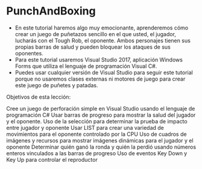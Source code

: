 # PunchAndBoxing

- En este tutorial haremos algo muy emocionante, aprenderemos cómo crear un juego de puñetazos sencillo en el que usted, el jugador, lucharás con el Tough Rob, el oponente. Ambos personajes tienen sus propias barras de salud y pueden bloquear los ataques de sus oponentes.
- Para este tutorial usaremos Visual Studio 2017, aplicación Windows Forms que utiliza el lenguaje de programación Visual C#.
- Puedes usar cualquier versión de Visual Studio para seguir este tutorial porque no usaremos clases externas ni motores de juego para crear este juego de puñetes y patadas.

Objetivos de esta lección:

Cree un juego de perforación simple en Visual Studio usando el lenguaje de programación C#
Usar barras de progreso para mostrar la salud del jugador y el oponente.
Uso de la selección para determinar la prueba de impacto entre jugador y oponente
Usar LIST para crear una variedad de movimientos para el oponente controlado por la CPU
Uso de cuadros de imágenes y recursos para mostrar imágenes dinámicas para el jugador y el oponente
Determinar quién ganó la ronda y quién la perdió usando números enteros vinculados a las barras de progreso
Uso de eventos Key Down y Key Up para controlar el reproductor
